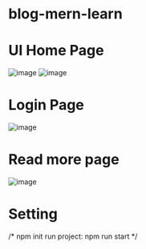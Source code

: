 # blog-mern-learn
# UI Home Page
![image](https://user-images.githubusercontent.com/102896780/179443712-ff814d2a-4148-4ae7-b7d4-82fccbbd35b5.png)
![image](https://user-images.githubusercontent.com/102896780/179443981-865cab2d-b6e4-4e73-943d-8c6bcc6dd773.png)
# Login Page 
![image](https://user-images.githubusercontent.com/102896780/179443849-ec6109a4-d004-49ac-98b6-78f14090adf2.png)
# Read more page
![image](https://user-images.githubusercontent.com/102896780/179444132-056c67e3-1f0a-461b-aa50-17ca96b04962.png)
# Setting
/*
  npm init
  run project: npm run start
*/


